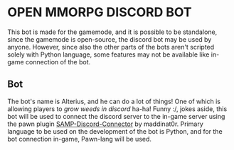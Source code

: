 # OPEN MMORPG DISCORD BOT

This bot is made for the gamemode, and it is possible to be standalone, since the gamemode is open-source, the discord bot may be used by anyone. However, since also the other parts of the bots aren't scripted solely with Python language, some features may not be available like in-game connection of the bot.

## Bot

The bot's name is Alterius, and he can do a lot of things! One of which is allowing players to *grow weeds in discord* ha-ha! Funny :/, jokes aside, this bot will be used to connect the discord server to the in-game server using the pawn plugin [SAMP-Discord-Connector](https://github.com/maddinat0r/samp-discord-connector) by maddinat0r. Primary language to be used on the development of the bot is Python, and for the bot connection in-game, Pawn-lang will be used.